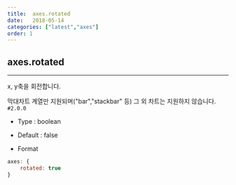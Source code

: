 ```yaml
---
title:  axes.rotated
date:   2018-05-14
categories: ["latest","axes"]
order: 1
---
```


## axes.rotated
---

x, y축을 회전합니다.

막대차트 계열만 지원되며("bar","stackbar" 등) 그 외 차트는 지원하지 않습니다.
`#2.0.0`

* Type : boolean

* Default : false

* Format
```javascript
axes: {
	rotated: true
}
```

